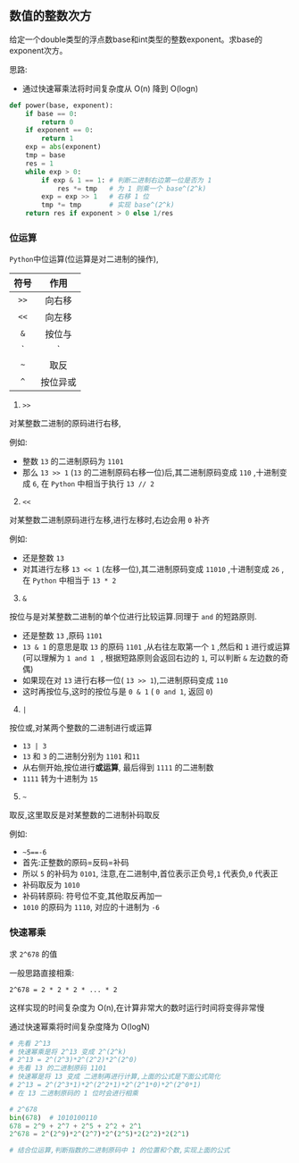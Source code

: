## 数值的整数次方

给定一个double类型的浮点数base和int类型的整数exponent。求base的exponent次方。

思路:

* 通过快速幂乘法将时间复杂度从 O(n) 降到 O(logn)

```python
def power(base, exponent):
    if base == 0:
        return 0
    if exponent == 0:
        return 1
    exp = abs(exponent)
    tmp = base
    res = 1
    while exp > 0:
        if exp & 1 == 1: # 判断二进制右边第一位是否为 1
            res *= tmp   # 为 1 则乘一个 base^(2^k)
        exp = exp >> 1   # 右移 1 位
        tmp *= tmp       # 实现 base^(2^k)
    return res if exponent > 0 else 1/res
```

### **位运算**

`Python`中位运算(位运算是对二进制的操作),

| 符号 |   作用   |
| :--: | :------: |
| `>>` |  向右移  |
| `<<` |  向左移  |
| `&`  |  按位与  |
| `|`  |  按位或  |
| `~`  |   取反   |
| `^`  | 按位异或 |

1. `>>`

对某整数二进制的原码进行右移,

例如:

* 整数 `13` 的二进制原码为 `1101`
* 那么 `13 >> 1` (`13` 的二进制原码右移一位)后,其二进制原码变成 `110` ,十进制变成 `6`, 在 `Python` 中相当于执行 `13 // 2` 

2. `<<`

对某整数二进制原码进行左移,进行左移时,右边会用 `0` 补齐

例如:

* 还是整数 `13` 
* 对其进行左移 `13 << 1` (左移一位),其二进制原码变成 `11010` ,十进制变成 `26` ,在 `Python` 中相当于 `13 * 2`

3. `&` 

按位与是对某整数二进制的单个位进行比较运算.同理于 `and` 的短路原则.

* 还是整数 `13`  ,原码 `1101`
* `13 & 1` 的意思是取 `13` 的原码 `1101` ,从右往左取第一个 `1` ,然后和 `1` 进行或运算(可以理解为 `1 and 1 ` , 根据短路原则会返回右边的 `1`, 可以判断 `&` 左边数的奇偶) 
* 如果现在对 `13` 进行右移一位( `13 >> 1`),二进制原码变成 `110`
* 这时再按位与,这时的按位与是 `0 & 1` ( `0 and 1`, 返回 `0`)

4. `|`

按位或,对某两个整数的二进制进行或运算

* `13 | 3`
* `13` 和 `3` 的二进制分别为 `1101` 和`11`
* 从右侧开始,按位进行**或运算**, 最后得到 `1111` 的二进制数
* `1111` 转为十进制为 `15` 

5. `~`

取反,这里取反是对某整数的二进制补码取反

例如:

* `~5==-6`
* 首先:正整数的原码=反码=补码
* 所以 `5` 的补码为 `0101`, 注意,在二进制中,首位表示正负号,`1` 代表负,`0` 代表正
* 补码取反为 `1010` 
* 补码转原码: 符号位不变,其他取反再加一
* `1010` 的原码为 `1110`, 对应的十进制为 `-6`

### 快速幂乘

求 `2^678` 的值

一般思路直接相乘:

`2^678 = 2 * 2 * 2 * ... * 2` 

这样实现的时间复杂度为 O(n),在计算非常大的数时运行时间将变得非常慢

通过快速幂乘将时间复杂度降为 O(logN)

```python
# 先看 2^13
# 快速幂乘是将 2^13 变成 2^(2^k)
# 2^13 = 2^(2^3)*2^(2^2)*2^(2^0)
# 先看 13 的二进制原码 1101
# 快速幂是将 13 变成 二进制再进行计算,上面的公式是下面公式简化
# 2^13 = 2^(2^3*1)*2^(2^2*1)*2^(2^1*0)*2^(2^0*1)
# 在 13 二进制原码的 1 位时会进行相乘

# 2^678
bin(678)  # 1010100110
678 = 2^9 + 2^7 + 2^5 + 2^2 + 2^1
2^678 = 2^(2^9)*2^(2^7)*2^(2^5)*2(2^2)*2(2^1)

# 结合位运算,判断指数的二进制原码中 1 的位置和个数,实现上面的公式

```

